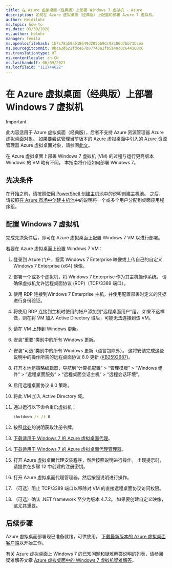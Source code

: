 ```yaml
---
title: 在 Azure 虚拟桌面（经典版）上部署 Windows 7 虚拟机 - Azure
description: 如何在 Azure 虚拟桌面（经典版）上配置和部署 Azure 7 虚拟机。
author: Heidilohr
ms.topic: how-to
ms.date: 03/30/2020
ms.author: helohr
manager: femila
ms.openlocfilehash: 1b7c78ab9a518649d205bb9dc92c86d7bb71bcea
ms.sourcegitcommit: 8bca2d622fdce67b07746a2fb5a40c0c644100c6
ms.translationtype: HT
ms.contentlocale: zh-CN
ms.lasthandoff: 06/09/2021
ms.locfileid: "111744622"
---
```

# <a name="deploy-a-windows-7-virtual-machine-on-azure-virtual-desktop-classic"></a>在 Azure 虚拟桌面（经典版）上部署 Windows 7 虚拟机

>[!IMPORTANT]
>此内容适用于 Azure 虚拟桌面（经典版），后者不支持 Azure 资源管理器 Azure 虚拟桌面对象。 如果要尝试管理当前版本的 Azure 虚拟桌面中引入的 Azure 资源管理器 Azure 虚拟桌面对象，请参阅[此文](../deploy-windows-7-virtual-machine.md)。

在 Azure 虚拟桌面上部署 Windows 7 虚拟机 (VM) 的过程与运行更高版本 Windows 的 VM 略有不同。 本指南将介绍如何部署 Windows 7。

## <a name="prerequisites"></a>先决条件

在开始之前，请按照[使用 PowerShell 创建主机池](create-host-pools-powershell-2019.md)中的说明创建主机池。 之后，请按照[在 Azure 市场中创建主机池](create-host-pools-azure-marketplace-2019.md#optional-assign-additional-users-to-the-desktop-application-group)中的说明将一个或多个用户分配到桌面应用程序组。

## <a name="configure-a-windows-7-virtual-machine"></a>配置 Windows 7 虚拟机

完成先决条件后，即可在 Azure 虚拟桌面上配置 Windows 7 VM 以进行部署。

若要在 Azure 虚拟桌面上设置 Windows 7 VM：

1. 登录到 Azure 门户，搜索 Windows 7 Enterprise 映像或上传自己的自定义 Windows 7 Enterprise (x64) 映像。
2. 部署一个或多个虚拟机，将 Windows 7 Enterprise 作为其主机操作系统。 请确保虚拟机允许远程桌面协议 (RDP)（TCP/3389 端口）。
3. 使用 RDP 连接到Windows 7 Enterprise 主机，并使用配置部署时定义的凭据进行身份验证。
4. 将使用 RDP 连接到主机时使用的帐户添加到“远程桌面用户”组。 如果不这样做，则在将 VM 加入 Active Directory 域后，可能无法连接到该 VM。
5. 请在 VM 上转到 Windows 更新。
6. 安装“重要”类别中的所有 Windows 更新。
7. 安装“可选”类别中的所有 Windows 更新（语言包除外）。 这将安装完成这些说明中的操作所需的远程桌面协议 8.0 更新 ([KB2592687](https://www.microsoft.com/download/details.aspx?id=35387))。
8. 打开本地组策略编辑器，导航到“计算机配置” > “管理模板” > “Windows 组件” > “远程桌面服务” > “远程桌面会话主机” > “远程会话环境”。
9. 启用远程桌面协议 8.0 策略。
10. 将此 VM 加入 Active Directory 域。
11. 通过运行以下命令重启虚拟机：

     ```cmd
     shutdown /r /t 0
     ```

12. 按照[此处](/powershell/module/windowsvirtualdesktop/export-rdsregistrationinfo/)的说明获取注册令牌。
13. [下载适用于 Windows 7 的 Azure 虚拟桌面代理](https://query.prod.cms.rt.microsoft.com/cms/api/am/binary/RE3JZCm)。
14. [下载适用于 Windows 7 的 Azure 虚拟桌面代理管理器](https://query.prod.cms.rt.microsoft.com/cms/api/am/binary/RE3K2e3)。
15. 打开 Azure 虚拟桌面代理安装程序，然后按照说明进行操作。 出现提示时，请提供在步骤 12 中创建的注册密钥。
16. 打开 Azure 虚拟桌面代理管理器，然后按照说明进行操作。
17. （可选）阻止 TCP/3389 端口以移除对 VM 的直接远程桌面协议访问权限。
18. （可选）确认 .NET framework 至少为版本 4.7.2。 如果要创建自定义映像，这尤其重要。

## <a name="next-steps"></a>后续步骤

Azure 虚拟桌面部署现已准备就绪，可供使用。 [下载最新版本的 Azure 虚拟桌面客户端](https://aka.ms/wvd/clients/windows)以开始工作。

有关 Azure 虚拟桌面上 Windows 7 的已知问题和疑难解答说明的列表，请参阅疑难解答文章 [Azure 虚拟桌面中的 Windows 7 虚拟机疑难解答](troubleshoot-windows-7-vm.md)。
